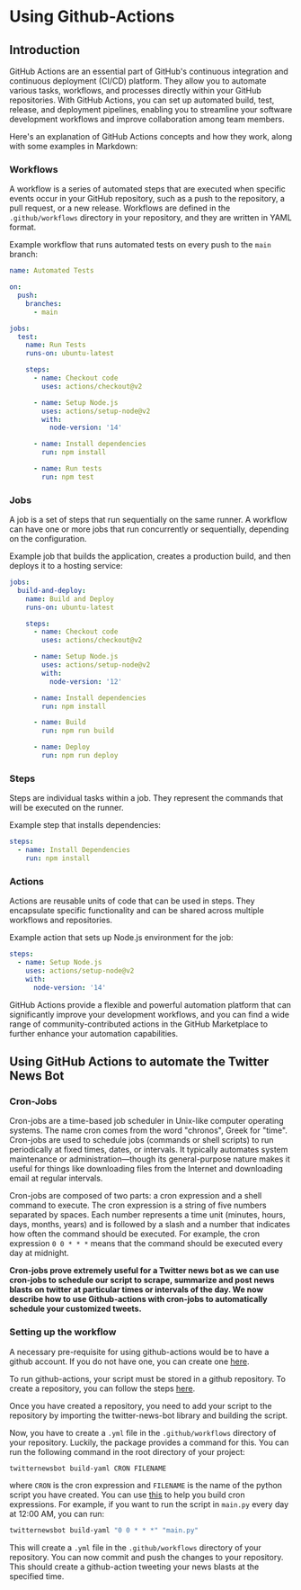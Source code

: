 # Using Github-Actions

## Introduction
GitHub Actions are an essential part of GitHub's continuous integration and continuous deployment (CI/CD) platform. They allow you to automate various tasks, workflows, and processes directly within your GitHub repositories. With GitHub Actions, you can set up automated build, test, release, and deployment pipelines, enabling you to streamline your software development workflows and improve collaboration among team members.

Here's an explanation of GitHub Actions concepts and how they work, along with some examples in Markdown:

### Workflows
A workflow is a series of automated steps that are executed when specific events occur in your GitHub repository, such as a push to the repository, a pull request, or a new release. Workflows are defined in the `.github/workflows` directory in your repository, and they are written in YAML format.

Example workflow that runs automated tests on every push to the `main` branch:
```yaml linenums="1"
name: Automated Tests

on:
  push:
    branches:
      - main

jobs:
  test:
    name: Run Tests
    runs-on: ubuntu-latest

    steps:
      - name: Checkout code
        uses: actions/checkout@v2

      - name: Setup Node.js
        uses: actions/setup-node@v2
        with:
          node-version: '14'

      - name: Install dependencies
        run: npm install

      - name: Run tests
        run: npm test
```

### Jobs
A job is a set of steps that run sequentially on the same runner. A workflow can have one or more jobs that run concurrently or sequentially, depending on the configuration.

Example job that builds the application, creates a production build, and then deploys it to a hosting service:
```yaml linenums="1"
jobs:
  build-and-deploy:
    name: Build and Deploy
    runs-on: ubuntu-latest

    steps:
      - name: Checkout code
        uses: actions/checkout@v2

      - name: Setup Node.js
        uses: actions/setup-node@v2
        with:
          node-version: '12'

      - name: Install dependencies
        run: npm install

      - name: Build
        run: npm run build

      - name: Deploy
        run: npm run deploy
```

### Steps
Steps are individual tasks within a job. They represent the commands that will be executed on the runner.

Example step that installs dependencies:
```yaml linenums="1"
steps:
  - name: Install Dependencies
    run: npm install
```

### Actions
Actions are reusable units of code that can be used in steps. They encapsulate specific functionality and can be shared across multiple workflows and repositories.

Example action that sets up Node.js environment for the job:
```yaml linenums="1"
steps:
  - name: Setup Node.js
    uses: actions/setup-node@v2
    with:
      node-version: '14'
```

GitHub Actions provide a flexible and powerful automation platform that can significantly improve your development workflows, and you can find a wide range of community-contributed actions in the GitHub Marketplace to further enhance your automation capabilities.

## Using GitHub Actions to automate the Twitter News Bot

### Cron-Jobs
Cron-jobs are a time-based job scheduler in Unix-like computer operating systems. The name cron comes from the word "chronos", Greek for "time". Cron-jobs are used to schedule jobs (commands or shell scripts) to run periodically at fixed times, dates, or intervals. It typically automates system maintenance or administration—though its general-purpose nature makes it useful for things like downloading files from the Internet and downloading email at regular intervals.

Cron-jobs are composed of two parts: a cron expression and a shell command to execute. The cron expression is a string of five numbers separated by spaces. Each number represents a time unit (minutes, hours, days, months, years) and is followed by a slash and a number that indicates how often the command should be executed. For example, the cron expression `0 0 * * *` means that the command should be executed every day at midnight.

**Cron-jobs prove extremely useful for a Twitter news bot as we can use cron-jobs to schedule our script to scrape, summarize and post news blasts on twitter at particular times or intervals of the day. We now describe how to use Github-actions with cron-jobs to automatically schedule your customized tweets.**

### Setting up the workflow
A necessary pre-requisite for using github-actions would be to have a github account. If you do not have one, you can create one [here](https://github.com/pricing). 

To run github-actions, your script must be stored in a github repository. To create a repository, you can follow the steps [here](https://docs.github.com/en/get-started/quickstart/create-a-repo).

Once you have created a repository, you need to add your script to the repository by importing the twitter-news-bot library and building the script. 

Now, you have to create a `.yml` file in the `.github/workflows` directory of your repository. Luckily, the package provides a command for this. You can run the following command in the root directory of your project:
```bash
twitternewsbot build-yaml CRON FILENAME
```
where `CRON` is the cron expression and `FILENAME` is the name of the python script you have created. You can use [this](https://crontab.guru/) to help you build cron expressions. For example, if you want to run the script in `main.py` every day at 12:00 AM, you can run:
```bash
twitternewsbot build-yaml "0 0 * * *" "main.py"
```

This will create a `.yml` file in the `.github/workflows` directory of your repository. You can now commit and push the changes to your repository. This should create a github-action tweeting your news blasts at the specified time.